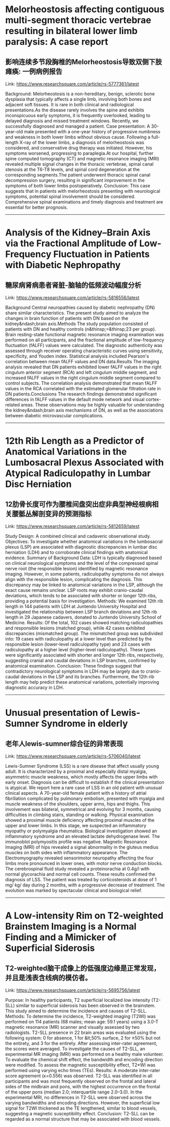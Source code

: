 # Melorheostosis affecting contiguous multi-segment thoracic vertebrae resulting in bilateral lower limb paralysis: A case report

## 影响连续多节段胸椎的Melorheostosis导致双侧下肢瘫痪: 一例病例报告

Link: https://www.researchsquare.com/article/rs-5777361/latest

Background: Melorheostosis is a non-hereditary, benign, sclerotic bone dysplasia that typically affects a single limb, involving both bones and adjacent soft tissues. It is rare in both clinical and radiological presentations.As the disease rarely involves the spine and exhibits inconspicuous early symptoms, it is frequently overlooked, leading to delayed diagnosis and missed treatment windows. Recently, we successfully diagnosed and managed a patient.
Case presentation: A 30-year-old male presented with a one-year history of progressive numbness and weakness in both lower limbs without obvious cause. Following a full-length X-ray of the lower limbs, a diagnosis of melorheostosis was considered, and conservative drug therapy was initiated. However, his symptoms worsened, progressing to paraplegia.At our hospital, further spine computed tomography (CT) and magnetic resonance imaging (MRI) revealed multiple signal changes in the thoracic vertebrae, spinal canal stenosis at the T6-T8 levels, and spinal cord degeneration at the corresponding segments.The patient underwent thoracic spinal canal decompression surgery, resulting in significant improvement in the symptoms of both lower limbs postoperatively.
Conclusion: This case suggests that in patients with melorheostosis presenting with neurological symptoms, potential spinal involvement should be considered. Comprehensive spinal examinations and timely diagnosis and treatment are essential for better prognosis.


---
# Analysis of the Kidney&ndash;Brain Axis via the Fractional Amplitude of Low-Frequency Fluctuation in Patients with Diabetic Nephropathy

## 糖尿病肾病患者肾脏-脑轴的低频波动幅度分析

Link: https://www.researchsquare.com/article/rs-5816556/latest

Background Central neuropathies caused by diabetic nephropathy (DN) share similar characteristics. The present study aimed to analyze the changes in brain function of patients with DN based on the kidney&amp;ndash;brain axis.Methods The study population consisted of patients with DN and healthy controls (n&amp;thinsp;=&amp;thinsp;23 per group). Brain resting-state functional magnetic resonance imaging examination was performed on all participants, and the fractional amplitude of low-frequency fluctuation (fALFF) values were calculated. The diagnostic authenticity was assessed through receiver operating characteristic curves using sensitivity, specificity, and Youden index. Statistical analysis included Pearson's correlation between mean fALFF values and DN data.Results The imaging analysis revealed that DN patients exhibited lower fALFF values in the right cingulum anterior segment (RCA) and left cingulum middle segment, and increased fALFF values in the right cingulum middle segment compared to control subjects. The correlation analysis demonstrated that mean fALFF values in the RCA correlated with the estimated glomerular filtration rate in DN patients.Conclusions The research findings demonstrated significant differences in fALFF values in the default mode network and visual cortex-related areas. These observations may be highly valuable for understanding the kidney&amp;ndash;brain axis mechanisms of DN, as well as the associations between diabetic microvascular complications.


---
# 12th Rib Length as a Predictor of Anatomical Variations in the Lumbosacral Plexus Associated with Atypical Radiculopathy in Lumbar Disc Herniation

## 12肋骨长度可作为腰椎间盘突出症非典型神经根病相关腰骶丛解剖变异的预测指标

Link: https://www.researchsquare.com/article/rs-5812659/latest

Study Design: A combined clinical and cadaveric observational study.
Objectives: To investigate whether anatomical variations in the lumbosacral plexus (LSP) are associated with diagnostic discrepancies in lumbar disc herniation (LDH) and to corroborate clinical findings with anatomical evidence.
Summary of Background Data: LDH is typically diagnosed based on clinical neurological symptoms and the level of the compressed spinal nerve root (the responsible lesion) identified by magnetic resonance imaging. However, in some patients, radiculopathy symptoms do not always align with the responsible lesion, complicating the diagnosis. This discrepancy may be linked to anatomical variations in the LSP, although the exact cause remains unclear. LSP roots may exhibit cranio-caudal deviations, which tends to be associated with shorter or longer 12th ribs, providing a potential basis for investigation.
Methods: We examined 12th rib length in 144 patients with LDH at Juntendo University Hospital and investigated the relationship between LSP branch deviations and 12th rib length in 29 Japanese cadavers, donated to Juntendo University School of Medicine.
Results: Of the total, 102 cases showed matching radiculopathies and responsible lesions (matched group), while 42 cases exhibited discrepancies (mismatched group). The mismatched group was subdivided into: 19 cases with radiculopathy at a lower level than predicted by the responsible lesion (lower-level radiculopathy type) and 23 cases with radiculopathy at a higher level (higher-level radiculopathy). These types were significantly associated with shorter and longer 12th ribs, respectively, suggesting cranial and caudal deviations in LSP branches, confirmed by anatomical examination.
Conclusion: These findings suggest that contradictory neurological symptoms in LDH may be largely due to cranio-caudal deviations in the LSP and its branches. Furthermore, the 12th rib length may help predict these anatomical variations, potentially improving diagnostic accuracy in LDH.


---
# Unusual presentation of Lewis-Sumner Syndrome in elderly

## 老年人lewis-sumner综合征的异常表现

Link: https://www.researchsquare.com/article/rs-5706040/latest

Lewis-Sumner Syndrome (LSS) is a rare disease that affect usually young adult. It is characterized by a proximal and especially distal myalgia, asymmetric muscle weakness, which mostly affects the upper limbs with early onset. Diagnosis can be difficult to establish if the clinical presentation is atypical. We report here a rare case of LSS in an old patient with unusual clinical aspects. A 70-year-old female patient with a history of atrial fibrillation complicated by pulmonary embolism, presented with myalgia and muscle weakness of the shoulders, upper arms, hips and thighs. This involvement was bilateral, symmetrical and evolving for 3 months, causing difficulties in climbing stairs, standing or walking. Physical examination showed a proximal muscle deficiency affecting proximal muscles of the upper and lower limbs. In this stage, we suspected an inflammatory myopathy or polymyalgia rheumatica. Biological investigation showed an inflammatory syndrome and an elevated lactate dehydrogenase level. The immunoblot polymyositis profile was negative. Magnetic Resonance Imaging (MRI) of hips revealed a signal abnormality in the gluteus medius muscles on both sides with inflammatory appearance. The Electromyography revealed sensorimotor neuropathy affecting the four limbs more pronounced in lower ones, with motor nerve conduction blocks. The cerebrospinal fluid study revealed a proteinorachia at 0.4g/l with normal glycorachia and normal cell counts. These results confirmed the diagnosis of LSS. The patient was treated by corticosteroids at dose of 1 mg/ kg/ day during 2 months, with a progressive decrease of treatment. The evolution was marked by spectacular clinical and biological relief.


---
# A Low-intensity Rim on T2-weighted Brainstem Imaging is a Normal Finding and a Mimicker of Superficial Siderosis

## T2-weighted脑干成像上的低强度边缘是正常发现，并且是浅表含线病的模仿者。

Link: https://www.researchsquare.com/article/rs-5695756/latest

Purpose: In healthy participants, T2 superficial localized low intensity (T2-SLL) similar to superficial siderosis has been observed in the brainstem. This study aimed to determine the incidence and causes of T2-SLL.
Methods: To determine the incidence, T2-weighted imaging (T2WI) was performed on 114 patients (68 males; mean age: 59.1 years) using a 3.0-T magnetic resonance (MR) scanner and visually assessed by two radiologists. T2-SLL presence in 22 brain areas was evaluated using the following system: 0 for absence, 1 for &amp;lt;50% surface, 2 for &ge;50% but not the entirety, and 3 for the entirety. After assessing inter-rater agreement, the scores were averaged. To investigate the causes of T2-SLL, an experimental MR imaging (MRI) was performed on a healthy male volunteer. To evaluate the chemical shift effect, the bandwidth and encoding direction were modified. To assess the magnetic susceptibility effect, T2*WI was performed using varying echo times (TEs).
Results: A moderate inter-rater score agreement (&kappa;=0.556) was observed. T2-SLL was identified in all participants and was most frequently observed on the frontal and lateral sides of the midbrain and pons, with the highest occurrence on the frontal of the upper pons (median 2.0; interquartile range 2.0&ndash;3.0). In the experimental MRI, no differences in T2-SLL were observed across the varying bandwidths and encoding directions. However, the superficial low signal for T2WI thickened as the TE lengthened, similar to blood vessels, suggesting a magnetic susceptibility effect.
Conclusion: T2-SLL can be regarded as a normal structure that may be associated with blood vessels.

